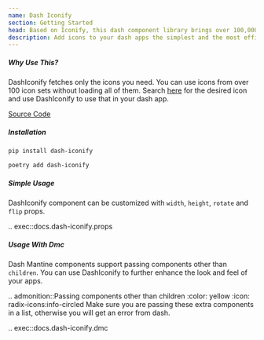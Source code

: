 ```yaml
---
name: Dash Iconify
section: Getting Started
head: Based on Iconify, this dash component library brings over 100,000 vector icons to your apps.
description: Add icons to your dash apps the simplest and the most efficient way.
---
```


##### Why Use This?

DashIconify fetches only the icons you need. You can use icons from over 100 icon sets without loading all of them.
Search [here](https://icon-sets.iconify.design/) for the desired icon and use DashIconify to use that in your dash app.

[Source Code](https://github.com/snehilvj/dash-iconify)

##### Installation

```bash
pip install dash-iconify
```

```bash
poetry add dash-iconify
```

##### Simple Usage

DashIconify component can be customized with `width`, `height`, `rotate` and `flip` props.

.. exec::docs.dash-iconify.props


##### Usage With Dmc

Dash Mantine components support passing components other than `children`. You can use DashIconify to further enhance
the look and feel of your apps.

.. admonition::Passing components other than children
    :color: yellow
    :icon: radix-icons:info-circled
    Make sure you are passing these extra components in a list, otherwise you will get an error from dash.

.. exec::docs.dash-iconify.dmc
